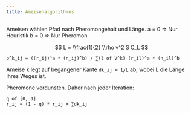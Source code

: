 ```yaml
---
title: Ameisenalgorithmus
---
```


Ameisen wählen Pfad nach Pheromongehalt und Länge.
a = 0 => Nur Heuristik
b = 0 => Nur Pheromon

$$
L = \\frac{1}{2} \\rho v^2 S C_L
$$

```
p^k_ij = ((r_ij)^a * (n_ij)^b) / ∑(l of V^k) (r_il)^a * (n_il)^b
```

Ameise k legt auf begangener Kante `dk_ij = 1/L` ab, wobei L die Länge Ihres Weges ist.

Pheromone verdunsten. Daher nach jeder Iteration:
```
q of [0, 1]
r_ij = (1 - q) * r_ij + ∑dk_ij
```